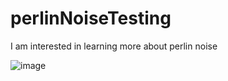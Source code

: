 # perlinNoiseTesting

I am interested in learning more about perlin noise

![image](https://github.com/user-attachments/assets/5fb47986-197e-44c7-9079-511adc8dfcd8)
